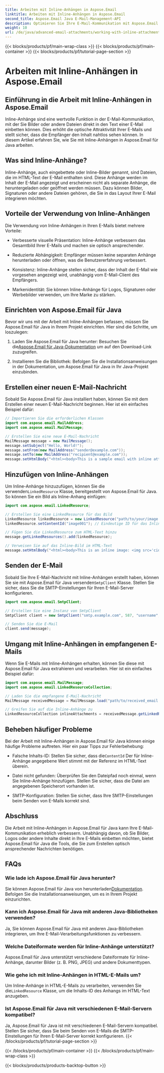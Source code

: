 ```yaml
---
title: Arbeiten mit Inline-Anhängen in Aspose.Email
linktitle: Arbeiten mit Inline-Anhängen in Aspose.Email
second_title: Aspose.Email Java E-Mail-Management-API
description: Optimieren Sie Ihre E-Mail-Kommunikation mit Aspose.Email für Java. Erfahren Sie in diesem umfassenden Leitfaden, wie Sie mit Inline-Anhängen arbeiten.
weight: 10
url: /de/java/advanced-email-attachments/working-with-inline-attachments/
---
```


{{< blocks/products/pf/main-wrap-class >}}
{{< blocks/products/pf/main-container >}}
{{< blocks/products/pf/tutorial-page-section >}}

# Arbeiten mit Inline-Anhängen in Aspose.Email


## Einführung in die Arbeit mit Inline-Anhängen in Aspose.Email

Inline-Anhänge sind eine wertvolle Funktion in der E-Mail-Kommunikation, mit der Sie Bilder oder andere Dateien direkt in den Text einer E-Mail einbetten können. Dies erhöht die optische Attraktivität Ihrer E-Mails und stellt sicher, dass die Empfänger den Inhalt nahtlos sehen können. In diesem Artikel erfahren Sie, wie Sie mit Inline-Anhängen in Aspose.Email für Java arbeiten.

## Was sind Inline-Anhänge?

Inline-Anhänge, auch eingebettete oder Inline-Bilder genannt, sind Dateien, die im HTML-Text der E-Mail enthalten sind. Diese Anhänge werden im Inhalt der E-Mail angezeigt und erscheinen nicht als separate Anhänge, die heruntergeladen oder geöffnet werden müssen. Dazu können Bilder, Signaturen oder andere Dateien gehören, die Sie in das Layout Ihrer E-Mail integrieren möchten.

## Vorteile der Verwendung von Inline-Anhängen

Die Verwendung von Inline-Anhängen in Ihren E-Mails bietet mehrere Vorteile:

- Verbesserte visuelle Präsentation: Inline-Anhänge verbessern das Gesamtbild Ihrer E-Mails und machen sie optisch ansprechender.

- Reduzierte Abhängigkeit: Empfänger müssen keine separaten Anhänge herunterladen oder öffnen, was die Benutzererfahrung verbessert.

- Konsistenz: Inline-Anhänge stellen sicher, dass der Inhalt der E-Mail wie vorgesehen angezeigt wird, unabhängig vom E-Mail-Client des Empfängers.

- Markenidentität: Sie können Inline-Anhänge für Logos, Signaturen oder Werbebilder verwenden, um Ihre Marke zu stärken.

## Einrichten von Aspose.Email für Java

Bevor wir uns mit der Arbeit mit Inline-Anhängen befassen, müssen Sie Aspose.Email für Java in Ihrem Projekt einrichten. Hier sind die Schritte, um loszulegen:

1.  Laden Sie Aspose.Email für Java herunter: Besuchen Sie die[Aspose.Email für Java-Dokumentation](https://reference.aspose.com/email/java/) um auf den Download-Link zuzugreifen.

2. Installieren Sie die Bibliothek: Befolgen Sie die Installationsanweisungen in der Dokumentation, um Aspose.Email für Java in Ihr Java-Projekt einzubinden.

## Erstellen einer neuen E-Mail-Nachricht

Sobald Sie Aspose.Email für Java installiert haben, können Sie mit dem Erstellen einer neuen E-Mail-Nachricht beginnen. Hier ist ein einfaches Beispiel dafür:

```java
// Importieren Sie die erforderlichen Klassen
import com.aspose.email.MailAddress;
import com.aspose.email.MailMessage;

// Erstellen Sie eine neue E-Mail-Nachricht
MailMessage message = new MailMessage();
message.setSubject("Hello, World!");
message.setFrom(new MailAddress("sender@example.com"));
message.setTo(new MailAddress("recipient@example.com"));
message.setHtmlBody("<html><body>This is a sample email with inline attachments.</body></html>");
```

## Hinzufügen von Inline-Anhängen

 Um Inline-Anhänge hinzuzufügen, können Sie die verwenden`LinkedResource` Klasse, bereitgestellt von Aspose.Email für Java. So können Sie ein Bild als Inline-Anhang einfügen:

```java
import com.aspose.email.LinkedResource;

// Erstellen Sie eine LinkedResource für das Bild
LinkedResource linkedResource = new LinkedResource("path/to/your/image.png");
linkedResource.setContentId("image001"); // Eindeutige ID für das Inline-Bild

// Fügen Sie die LinkedResource zum HTML-Text hinzu
message.getLinkedResources().add(linkedResource);

// Verweisen Sie auf das Inline-Bild im HTML-Text
message.setHtmlBody("<html><body>This is an inline image: <img src='cid:image001'></body></html>");
```

## Senden der E-Mail

Sobald Sie Ihre E-Mail-Nachricht mit Inline-Anhängen erstellt haben, können Sie sie mit Aspose.Email für Java versenden`SmtpClient` Klasse. Stellen Sie sicher, dass Sie die SMTP-Einstellungen für Ihren E-Mail-Server konfigurieren.

```java
import com.aspose.email.SmtpClient;

// Erstellen Sie eine Instanz von SmtpClient
SmtpClient client = new SmtpClient("smtp.example.com", 587, "username", "password");

// Senden Sie die E-Mail
client.send(message);
```

## Umgang mit Inline-Anhängen in empfangenen E-Mails

Wenn Sie E-Mails mit Inline-Anhängen erhalten, können Sie diese mit Aspose.Email für Java extrahieren und verarbeiten. Hier ist ein einfaches Beispiel dafür:

```java
import com.aspose.email.MailMessage;
import com.aspose.email.LinkedResourceCollection;

// Laden Sie die empfangene E-Mail-Nachricht
MailMessage receivedMessage = MailMessage.load("path/to/received_email.eml");

// Greifen Sie auf die Inline-Anhänge zu
LinkedResourceCollection inlineAttachments = receivedMessage.getLinkedResources();
```

## Beheben häufiger Probleme

Bei der Arbeit mit Inline-Anhängen in Aspose.Email für Java können einige häufige Probleme auftreten. Hier ein paar Tipps zur Fehlerbehebung:

-  Falsche Inhalts-ID: Stellen Sie sicher, dass die`ContentId` Der für Inline-Anhänge angegebene Wert stimmt mit der Referenz im HTML-Text überein.

- Datei nicht gefunden: Überprüfen Sie den Dateipfad noch einmal, wenn Sie Inline-Anhänge hinzufügen. Stellen Sie sicher, dass die Datei am angegebenen Speicherort vorhanden ist.

- SMTP-Konfiguration: Stellen Sie sicher, dass Ihre SMTP-Einstellungen beim Senden von E-Mails korrekt sind.

## Abschluss

Die Arbeit mit Inline-Anhängen in Aspose.Email für Java kann Ihre E-Mail-Kommunikation erheblich verbessern. Unabhängig davon, ob Sie Bilder, Logos oder andere Inhalte direkt in Ihre E-Mails einbetten möchten, bietet Aspose.Email für Java die Tools, die Sie zum Erstellen optisch ansprechender Nachrichten benötigen.

## FAQs

### Wie lade ich Aspose.Email für Java herunter?

 Sie können Aspose.Email für Java von herunterladen[Dokumentation](https://reference.aspose.com/email/java/). Befolgen Sie die Installationsanweisungen, um es in Ihrem Projekt einzurichten.

### Kann ich Aspose.Email für Java mit anderen Java-Bibliotheken verwenden?

Ja, Sie können Aspose.Email für Java mit anderen Java-Bibliotheken integrieren, um Ihre E-Mail-Verarbeitungsfunktionen zu verbessern.

### Welche Dateiformate werden für Inline-Anhänge unterstützt?

Aspose.Email für Java unterstützt verschiedene Dateiformate für Inline-Anhänge, darunter Bilder (z. B. PNG, JPEG) und andere Dokumenttypen.

### Wie gehe ich mit Inline-Anhängen in HTML-E-Mails um?

Um Inline-Anhänge in HTML-E-Mails zu verarbeiten, verwenden Sie die`LinkedResource` Klasse, um die Inhalts-ID des Anhangs im HTML-Text anzugeben.

### Ist Aspose.Email für Java mit verschiedenen E-Mail-Servern kompatibel?

Ja, Aspose.Email für Java ist mit verschiedenen E-Mail-Servern kompatibel. Stellen Sie sicher, dass Sie beim Senden von E-Mails die SMTP-Einstellungen für Ihren E-Mail-Server korrekt konfigurieren.
{{< /blocks/products/pf/tutorial-page-section >}}

{{< /blocks/products/pf/main-container >}}
{{< /blocks/products/pf/main-wrap-class >}}

{{< blocks/products/products-backtop-button >}}
